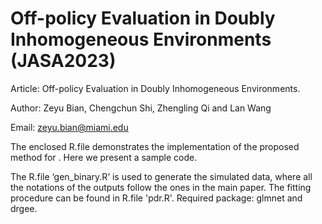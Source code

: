 # Off-policy Evaluation in Doubly Inhomogeneous Environments (JASA2023)

Article: Off-policy Evaluation in Doubly Inhomogeneous Environments.

Author: Zeyu Bian, Chengchun Shi, Zhengling Qi and Lan Wang

Email: zeyu.bian@miami.edu

The enclosed R.file demonstrates the implementation of the proposed method for . Here we present a sample code.

The R.file ‘gen_binary.R’ is used to generate the simulated data, where all the notations of the outputs follow the ones in the main paper. The fitting procedure can be found in R.file 'pdr.R'. Required package: glmnet and drgee.
